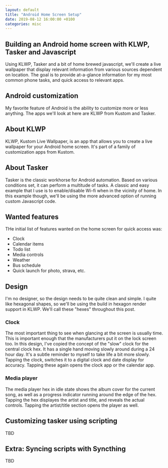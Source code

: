 ```yaml
---
layout: default
title: "Android Home Screen Setup"
date: 2019-08-12 16:00:00 +0100
categories: misc
---
```


## Building an Android home screen with KLWP, Tasker and Javascript

Using KLWP, Tasker and a bit of home brewed javascript, we'll create a live
wallpaper that display relevant information from various sources dependent on
location. The goal is to provide at-a-glance information for my most common
phone tasks, and quick access to relevant apps.

## Android customization

My favorite feature of Android is the ability to customize more or less
anything. The apps we'll look at here are KLWP from Kustom and Tasker.

## About KLWP

KLWP, Kustom Live Wallpaper, is an app that allows you to create a live
wallpaper for your Android home screen. It's part of a family of customization
apps from Kustom.

## About Tasker

Tasker is the classic workhorse for Android automation. Based on various
conditions set, it can perform a multitude of tasks. A classic and easy example
that I use is to enable/disable Wi-fi when in the vicinity of home. In this
example though, we'll be using the more advanced option of running custom
Javascript code.

## Wanted features

THe initial list of features wanted on the home screen for quick access was:

- Clock
- Calendar items
- Todo list
- Media controls
- Weather
- Bus schedule
- Quick launch for photo, strava, etc.

## Design

I'm no designer, so the design needs to be quite clean and simple. I quite like
hexagonal shapes, so we'll be using the build in hexagon render support in KLWP.
We'll call these "hexes" throughout this post.

### Clock

The most important thing to see when glancing at the screen is usually time.
This is important enough that the manufacturers put it on the lock screen too.
In this design, I've copied the concept of the "slow" clock for the central
clock hex. It has a single hand moving slowly around during a 24 hour day. It's
a subtle reminder to myself to take life a bit more slowly. Tapping the clock,
switches it to a digital clock and date display for accuracy. Tapping these
again opens the clock app or the calendar app.

### Media player

The media player hex in idle state shows the album cover for the current song,
as well as a progress indicator running around the edge of the hex. Tapping the
hex displayes the artist and title, and reveals the actual controls. Tapping the
artist/title section opens the player as well.

## Customizing tasker using scripting

TBD

## Extra: Syncing scripts with Syncthing

TBD
